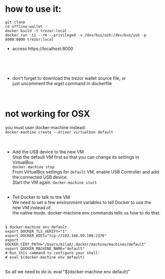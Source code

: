 # how to use it: 
` git clone ` <br>
` cd offline-wallet ` <br>
` docker build -t trezor:local . ` <br>
` docker run -ti --rm --privileged -v /dev/bus/usb:/dev/bus/usb -p 8000:8000 trezor:local ` <br>
* access https://localhost:8000

 <br><br><br>
 -  don't forget to download the trezor wallet source file, or <br>
    just uncomment the wget command in dockerfile
 <br><br><br>

# not working for OSX
you must user docker-machine instead: <br>
` docker-machine create --driver virtualbox default ` <br>
<br><br>

* Add the USB device to the new VM <br>
Stop the default VM first so that you can change its settings in VirtualBox: <br> `docker-machine stop` <br>
From VirtualBox settings for `default` VM, enable USB Controller and add the connected USB device.<br>
Start the VM again: `docker-machine start` <br><br>

* Tell Docker to talk to the VM <br>
We need to set a few environment variables to tell Docker to use the new VM instead of <br> the native mode. docker-machine env commands tells us how to do that:<br><br>

`$ docker-machine env default` <br>
`export DOCKER_TLS_VERIFY="1"` <br>
`export DOCKER_HOST="tcp://192.168.99.100:2376"` <br>
`export DOCKER_CERT_PATH="/Users/milad/.docker/machine/machines/default"` <br>
`export DOCKER_MACHINE_NAME="default"` <br>
`# Run this command to configure your shell:` <br>
`# eval $(docker-machine env default)` <br><br>

So all we need to do is: eval "$(docker-machine env default)"



